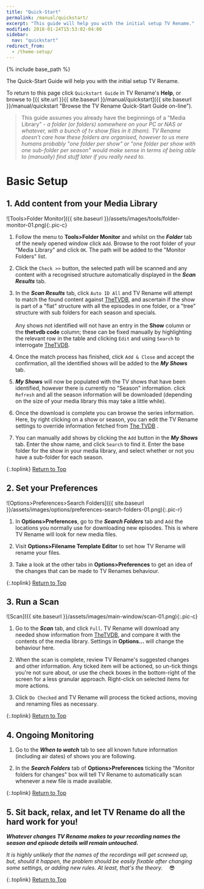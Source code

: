 ```yaml
---
title: "Quick-Start"
permalink: /manual/quickstart/
excerpt: "This guide will help you with the initial setup TV Rename."
modified: 2018-01-24T15:53:02-04:00
sidebar:
  nav: "quickstart"
redirect_from:
  - /theme-setup/
---
```


{% include base_path %}

The Quick-Start Guide will help you with the initial setup TV Rename.

To return to this page click `Quickstart Guide` in TV&nbsp;Rename's **Help**, or browse to [{{ site.url }}{{ site.baseurl }}/manual/quickstart]({{ site.baseurl }}/manual/quickstart "Browse the TV&nbsp;Rename Quick-Start Guide on-line").

> This guide assumes you already have the beginnings of a "Media Library" - *a folder (or folders) somewhere on your PC or NAS or whatever, with a bunch of tv show files in it (them). TV&nbsp;Rename doesn't care how these folders are organised, however to us mere humans probably "one folder per show" or "one folder per show with one sub-folder per season" would make sense in terms of being able to (manually) find stuff later if you really need to.*

# Basic Setup

## 1. Add content from your Media Library
![Tools>Folder Monitor]({{ site.baseurl }}/assets/images/tools/folder-monitor-01.png){:.pic-c}
1. Follow the menu to **Tools>Folder Monitor** and whilst on the _**Folder**_ tab of the newly opened window click `Add`. Browse to the root folder of your "Media Library" and click `OK`. The path will be added to the "Monitor Folders" list.

2. Click the `Check >>` button, the selected path will be scanned and any content with a recognised structure automatically displayed in the _**Scan Results**_ tab.

3. In the _**Scan Results**_ tab, click `Auto ID All` and TV&nbsp;Rename will attempt to match the found content against [TheTVDB](http://thetvdb.com "Visit TheTVDB.com"), and ascertain if the show is part of a "flat" structure with all the episodes in one folder, or a "tree" structure with sub folders for each season and specials.<br /><br />
Any shows not identified will not have an entry in the **Show** column or the **thetvdb code** column; these can be fixed manually by highlighting the relevant row in the table and clicking `Edit` and using `Search` to interrogate [TheTVDB](http://thetvdb.com "Visit TheTVDB.com").

4. Once the match process has finished, click `Add & Close` and accept the confirmation, all the identified shows will be added to the _**My Shows**_ tab.

5. _**My Shows**_ will now be populated with the TV shows that have been identified, however there is currently no "Season" information. click `Refresh` and all the season information will be downloaded (depending on the size of your media library this may take a little while).

6. Once the download is complete you can browse the series information. Here, by right clicking on a show or season, you can edit the TV&nbsp;Rename settings to override information fetched from [The&nbsp;TVDB](http://thetvdb.com "Visit TheTVDB.com") .

7. You can manually add shows by clicking the `Add` button in the _**My Shows**_ tab. Enter the show name, and click `Search` to find it.
Enter the base folder for the show in your media library, and select whether or not you have a sub-folder for each season.

{:.toplink}
[Return to Top]()

## 2. Set your Preferences
![Options>Preferences>Search Folders]({{ site.baseurl }}/assets/images/options/preferences-search-folders-01.png){:.pic-r}
1. In **Options>Preferences**, go to the _**Search Folders**_ tab and `Add` the locations you normally use for downloading new episodes. This is where TV&nbsp;Rename will look for new media files.

2. Visit **Options>Filename Template Editor** to set how TV&nbsp;Rename will rename your files.

3. Take a look at the other tabs in **Options>Preferences** to get an idea of the changes that can be made to TV Renames behaviour.

{:.toplink}
[Return to Top]()

## 3. Run a Scan
![Scan]({{ site.baseurl }}/assets/images/main-window/scan-01.png){:.pic-c}
1. Go to the _**Scan**_ tab, and click `Full`. TV&nbsp;Rename will download any needed show information from [TheTVDB](http://thetvdb.com "Visit TheTVDB.com"), and compare it with the contents of the media library. Settings in **Options...** will change the behaviour here.

2. When the scan is complete, review TV&nbsp;Rename's suggested changes and other information. Any ticked item will be actioned, so un-tick things you're not sure about, or use the check boxes in the bottom-right of the screen for a less granular approach. Right-click on selected items for more actions.

3. Click `Do Checked` and TV&nbsp;Rename will process the ticked actions, moving and renaming files as necessary.

{:.toplink}
[Return to Top]()

## 4. Ongoing Monitoring
1. Go to the _**When to watch**_ tab to see all known future information (including air dates) of shows you are following.

2. In the _**Search Folders**_ tab of **Options>Preferences** ticking the "Monitor folders for changes" box will tell TV&nbsp;Rename to automatically scan whenever a new file is made available.

{:.toplink}
[Return to Top]()

## 5. Sit back, relax, and let TV&nbsp;Rename do all the hard work for you!
_**Whatever changes TV&nbsp;Rename makes to your recording names the season and episode details will remain untouched.**_

*It is highly unlikely that the names of the recordings will get screwed up, but, should it happen, the problem should be easily fixable after changing some settings, or adding new rules. At least, that's the theory.*&emsp; :sunglasses:

{:.toplink}
[Return to Top]()